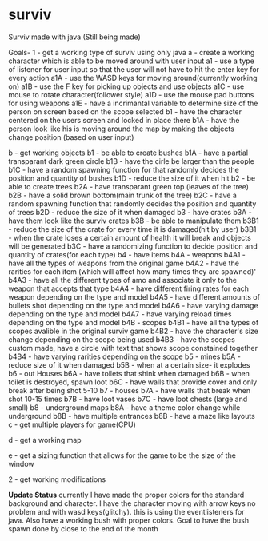 # surviv
Surviv made with java (Still being made)

Goals-
1 - get a working type of surviv using only java
 	a - create a working character which is able to be moved around with user input
    a1 - use a type of listener for user input so that the user will not have to hit the enter key for every action
      a1A - use the WASD keys for moving around(currently working on)
      a1B - use the F key for picking up objects and use objects
      a1C - use mouse to rotate character(follower style)
      a1D - use the mouse pad buttons for using weapons
      a1E - have a incrimantal variable to determine size of the person on screen based on the scope selected
    b1 - have the character centered on the users screen and locked in place there
      b1A - have the person look like his is moving around the map by making the objects change position (based on user input)
  
  b - get working objects
    b1 - be able to create bushes
      b1A - have a partial transparant dark green circle
      b1B - have the cirle be larger than the people
      b1C - have a random spawning function for that randomly decides the position and quantity of bushes
      b1D - reduce the size of it when hit
    b2 - be able to create trees
      b2A - have transparant green top (leaves of the tree)
      b2B - have a solid brown bottom(main trunk of the tree)
      b2C - have a random spawning function that randomly decides the position and quantity of trees
      b2D - reduce the size of it when damaged
    b3 - have crates
      b3A - have them look like the surviv crates
      b3B - be able to manipulate them
        b3B1 - reduce the size of the crate for every time it is damaged(hit by user)
        b3B1 - when the crate loses a certain amount of health it will break and objects will be generated
      b3C - have a randomizing function to decide position and quantity of crates(for each type)
    b4 - have items
      b4A - weapons
        b4A1 - have all the types of weapons from the original game
        b4A2 - have the rarities for each item (which will affect how many times they are spawned)'
        b4A3 - have all the different types of amo and associate it only to the weapon that accepts that type
        b4A4 - have different firing rates for each weapon depending on the type and model
        b4A5 - have different amounts of bullets shot depending on the type and model
        b4A6 - have varying damage depending on the type and model
        b4A7 - have varying reload times depending on the type and model
     b4B - scopes
      b4B1 - have all the types of scopes avalible in the original surviv game
      b4B2 - have the character's size change depending on the scope being used
      b4B3 - have the scopes custom made, have a circle with text that shows scope constained together
      b4B4 - have varying rarities depending on the scope
   b5 - mines
      b5A - reduce size of it when damaged
      b5B - when at a certain size- it explodes
   b6 - out Houses
      b6A - have toilets that shink when damaged
      b6B - when toilet is destroyed, spawn loot
      b6C - have walls that provide cover and only break after being shot 5-10 
   b7 - houses
      b7A - have walls that break when shot 10-15 times
      b7B - have loot vases
      b7C - have loot chests (large and small)
   b8 - underground maps
       b8A - have a theme color change while underground
       b8B - have multiple entrances
       b8B - have a maze like layouts
  c - get multiple players for game(CPU)
  
  d - get a working map
  
  e - get a sizing function that allows for the game to be the size of the window


2 - get working modifications

**Update Status**
currently I have made the proper colors for the standard background and character. I have the character moving with arrow keys no problem and with wasd keys(glitchy). this is using the eventlisteners for java. Also have a working bush with proper colors. Goal to have the bush spawn done by close to the end of the month
